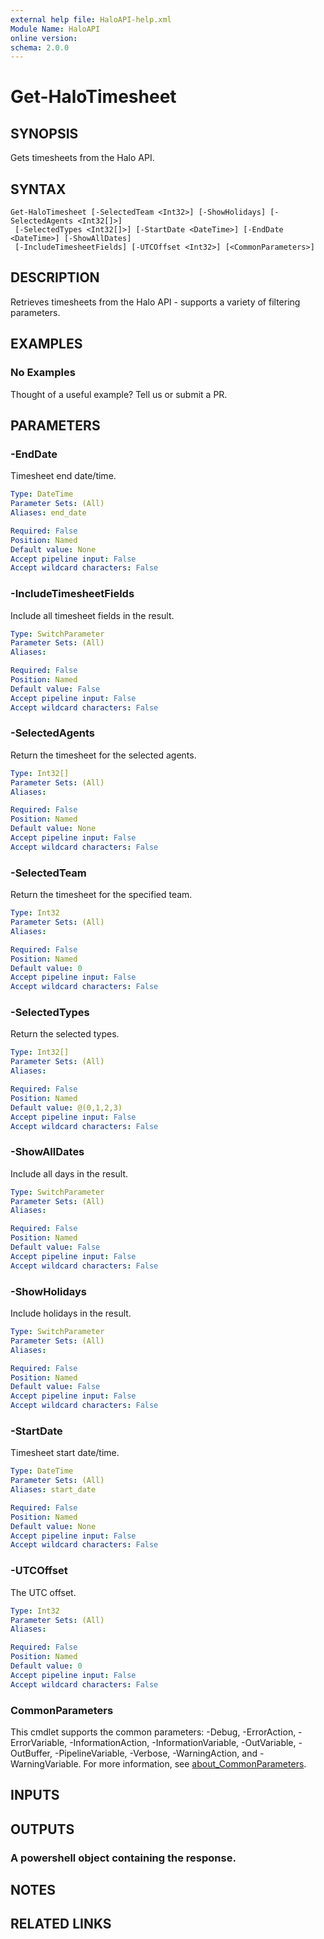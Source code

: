 ```yaml
---
external help file: HaloAPI-help.xml
Module Name: HaloAPI
online version:
schema: 2.0.0
---
```


# Get-HaloTimesheet

## SYNOPSIS
Gets timesheets from the Halo API.

## SYNTAX

```
Get-HaloTimesheet [-SelectedTeam <Int32>] [-ShowHolidays] [-SelectedAgents <Int32[]>]
 [-SelectedTypes <Int32[]>] [-StartDate <DateTime>] [-EndDate <DateTime>] [-ShowAllDates]
 [-IncludeTimesheetFields] [-UTCOffset <Int32>] [<CommonParameters>]
```

## DESCRIPTION
Retrieves timesheets from the Halo API - supports a variety of filtering parameters.

## EXAMPLES

### No Examples

Thought of a useful example? Tell us or submit a PR.

## PARAMETERS

### -EndDate
Timesheet end date/time.

```yaml
Type: DateTime
Parameter Sets: (All)
Aliases: end_date

Required: False
Position: Named
Default value: None
Accept pipeline input: False
Accept wildcard characters: False
```

### -IncludeTimesheetFields
Include all timesheet fields in the result.

```yaml
Type: SwitchParameter
Parameter Sets: (All)
Aliases:

Required: False
Position: Named
Default value: False
Accept pipeline input: False
Accept wildcard characters: False
```

### -SelectedAgents
Return the timesheet for the selected agents.

```yaml
Type: Int32[]
Parameter Sets: (All)
Aliases:

Required: False
Position: Named
Default value: None
Accept pipeline input: False
Accept wildcard characters: False
```

### -SelectedTeam
Return the timesheet for the specified team.

```yaml
Type: Int32
Parameter Sets: (All)
Aliases:

Required: False
Position: Named
Default value: 0
Accept pipeline input: False
Accept wildcard characters: False
```

### -SelectedTypes
Return the selected types.

```yaml
Type: Int32[]
Parameter Sets: (All)
Aliases:

Required: False
Position: Named
Default value: @(0,1,2,3)
Accept pipeline input: False
Accept wildcard characters: False
```

### -ShowAllDates
Include all days in the result.

```yaml
Type: SwitchParameter
Parameter Sets: (All)
Aliases:

Required: False
Position: Named
Default value: False
Accept pipeline input: False
Accept wildcard characters: False
```

### -ShowHolidays
Include holidays in the result.

```yaml
Type: SwitchParameter
Parameter Sets: (All)
Aliases:

Required: False
Position: Named
Default value: False
Accept pipeline input: False
Accept wildcard characters: False
```

### -StartDate
Timesheet start date/time.

```yaml
Type: DateTime
Parameter Sets: (All)
Aliases: start_date

Required: False
Position: Named
Default value: None
Accept pipeline input: False
Accept wildcard characters: False
```

### -UTCOffset
The UTC offset.

```yaml
Type: Int32
Parameter Sets: (All)
Aliases:

Required: False
Position: Named
Default value: 0
Accept pipeline input: False
Accept wildcard characters: False
```

### CommonParameters
This cmdlet supports the common parameters: -Debug, -ErrorAction, -ErrorVariable, -InformationAction, -InformationVariable, -OutVariable, -OutBuffer, -PipelineVariable, -Verbose, -WarningAction, and -WarningVariable. For more information, see [about_CommonParameters](http://go.microsoft.com/fwlink/?LinkID=113216).

## INPUTS

## OUTPUTS

### A powershell object containing the response.
## NOTES

## RELATED LINKS
